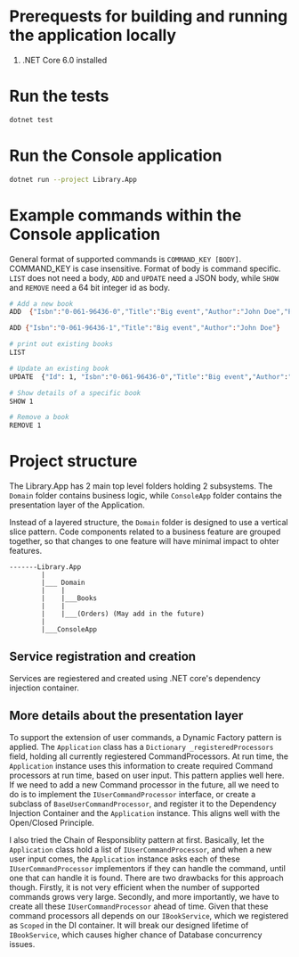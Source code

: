 # Prerequests for building and running the application locally

1. .NET Core 6.0 installed

# Run the tests

```sh
dotnet test
```

# Run the Console application

```sh
dotnet run --project Library.App
```

# Example commands within the Console application

General format of supported commands is `COMMAND_KEY [BODY]`. COMMAND_KEY is case insensitive. Format of body is command specific. `LIST` does not need a body, `ADD` and `UPDATE` need a JSON body, while `SHOW` and `REMOVE` need a 64 bit integer id as body.

```sh
# Add a new book
ADD  {"Isbn":"0-061-96436-0","Title":"Big event","Author":"John Doe","PublishDate":"2024-01-20","Description":"A brief of the book"}

ADD {"Isbn":"0-061-96436-1","Title":"Big event","Author":"John Doe"}

# print out existing books
LIST

# Update an existing book
UPDATE  {"Id": 1, "Isbn":"0-061-96436-0","Title":"Big event","Author":"John Bell","PublishDate":"2024-04-21","Description":"Some new description"}

# Show details of a specific book
SHOW 1

# Remove a book
REMOVE 1

```

# Project structure

The Library.App has 2 main top level folders holding 2 subsystems. The `Domain` folder contains business logic, while `ConsoleApp` folder contains the presentation layer of the Application.

Instead of a layered structure, the `Domain` folder is designed to use a vertical slice pattern. Code components related to a business feature are grouped together, so that changes to one feature will have minimal impact to ohter features.

```
-------Library.App
        |
        |___ Domain
        |    |
        |    |___Books
        |    |
        |    |___(Orders) (May add in the future)
        |
        |___ConsoleApp

```

## Service registration and creation

Services are regiestered and created using .NET core's dependency injection container.

## More details about the presentation layer

To support the extension of user commands, a Dynamic Factory pattern is applied. The `Application` class has a `Dictionary _registeredProcessors` field, holding all currently regiestered CommandProcessors. At run time, the `Application` instance uses this information to create required Command processors at run time, based on user input.
This pattern applies well here. If we need to add a new Command processor in the future, all we need to do is to implement the `IUserCommandProcessor` interface, or create a subclass of `BaseUserCommandProcessor`, and register it to the Dependency Injection Container and the `Application` instance. This aligns well with the Open/Closed Principle.

I also tried the Chain of Responsiblity pattern at first. Basically, let the `Application` class hold a list of `IUserCommandProcessor`, and when a new user input comes, the `Application` instance asks each of these `IUserCommandProcessor` implementors if they can handle the command, until one that can handle it is found. There are two drawbacks for this approach though. Firstly, it is not very efficient when the number of supported commands grows very large. Secondly, and more importantly, we have to create all these `IUserCommandProcessor` ahead of time. Given that these command processors all depends on our `IBookService`, which we registered as `Scoped` in the DI container. It will break our designed lifetime of `IBookService`, which causes higher chance of Database concurrency issues.
